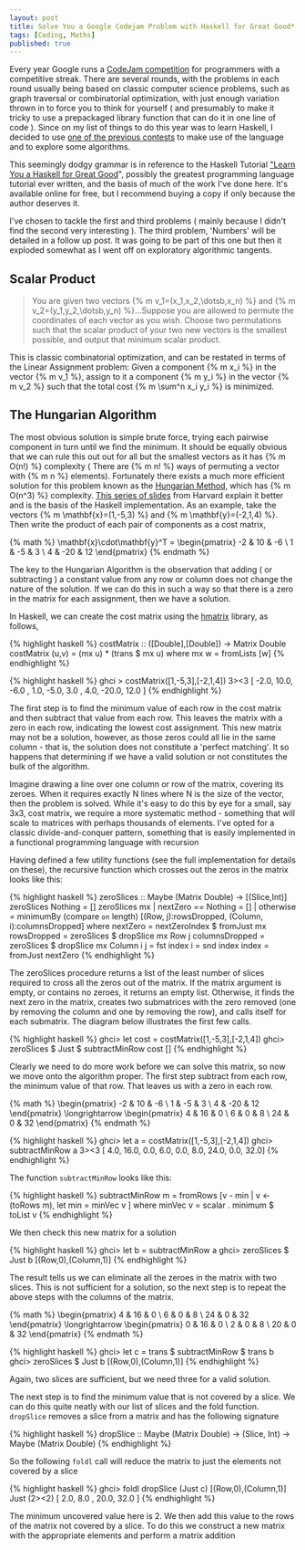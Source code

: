 ```yaml
---
layout: post
title: Solve You a Google Codejam Problem with Haskell for Great Good*
tags: [Coding, Maths]
published: true
---
```

Every year Google runs a [CodeJam competition](http://code.google.com/codejam/ "Google CodeJam") for programmers with a competitive streak. There are several rounds, with the problems in each round usually being based on classic computer science problems, such as graph traversal or combinatorial optimization, with just enough variation thrown in to force you to think for yourself ( and presumably to make it tricky to use a prepackaged library function that can do it in one line of code ). Since on my list of things to do this year was to learn Haskell, I decided to use [one of the previous contests](http://code.google.com/codejam/contest/32016/dashboard#s=p0 "Google CodeJame 2008, Round 1") to make use of the language and to explore some algorithms.

This seemingly dodgy grammar is in reference to the Haskell Tutorial <a href="http://learnyouahaskell.com/" target="_blank">"Learn You a Haskell for Great Good</a>", possibly the greatest programming language tutorial ever written, and the basis of much of the work I've done here. It's available online for free, but I recommend buying a copy if only because the author deserves it.

I've chosen to tackle the first and third problems ( mainly because I didn't find the second very interesting ). The third problem, 'Numbers' will be detailed in a follow up post. It was going to be part of this one but then it exploded somewhat as I went off on exploratory algorithmic tangents.

Scalar Product
---------------

>You are given two vectors {% m v_1=(x_1,x_2,\dotsb,x_n) %} and {% m v_2=(y_1,y_2,\dotsb,y_n) %}...Suppose you are allowed to permute the coordinates of each vector as you wish. Choose two permutations such that the scalar product of your two new vectors is the smallest possible, and output that minimum scalar product.

This is classic combinatorial optimization, and can be restated in terms of the Linear Assignment problem: Given a component {% m x_i %} in the vector {% m v_1 %}, assign to it a component {% m y_i %} in the vector {% m v_2 %} such that the total cost {% m \sum^n x_i y_i %} is minimized.

The Hungarian Algorithm
-----------------------

The most obvious solution is simple brute force, trying each pairwise component in turn until we find the minimum. It should be equally obvious that we can rule this out out for all but the smallest vectors as it has {% m O(n!) %} complexity ( There are {% m n! %} ways of permuting a vector with {% m n %} elements). Fortunately there exists a much more efficient solution for this problem known as the [Hungarian Method](http://en.wikipedia.org/wiki/Hungarian_algorithm), which has {% m O(n^3) %} complexity. [This series of slides](http://www.math.harvard.edu/archive/20_spring_05/handouts/assignment_overheads.pdf) from Harvard explain it better and is the basis of the Haskell implementation. As an example, take the vectors {% m \mathbf{x}=(1,-5,3) %} and {% m \mathbf{y}=(-2,1,4) %}. Then write the product of each pair of components as a cost matrix,

{% math %}
\mathbf{x}\cdot\mathbf{y}^T =
\begin{pmatrix}
-2 & 10 & -6 \\
1 & -5 & 3 \\
4 & -20 & 12
\end{pmatrix}
{% endmath %}

The key to the Hungarian Algorithm is the observation that adding ( or subtracting ) a constant value from any row or column does not change the nature of the solution. If we can do this in such a way so that there is a zero in the matrix for each assignment, then we have a solution.

In Haskell, we can create the cost matrix using the [hmatrix](http://hackage.haskell.org/package/hmatrix-0.14.1.0) library, as follows,

{% highlight haskell %}
costMatrix :: ([Double],[Double]) -> Matrix Double
costMatrix (u,v) = (mx u) * (trans $ mx u)
    where mx w = fromLists [w]
{% endhighlight %}


{% highlight haskell %}
ghci > costMatrix([1,-5,3],[-2,1,4])
3><3
[ -2.0, 10.0, -6.0
,  1.0, -5.0, 3.0
, 4.0, -20.0, 12.0 ]
{% endhighlight %}

The first step is to find the minimum value of each row in the cost matrix and then subtract that value from each row. This leaves the matrix with a zero in each row, indicating the lowest cost assignment. This new matrix may not be a solution, however, as those zeros could all lie in the same column - that is, the solution does not constitute a 'perfect matching'. It so happens that determining if we have a valid solution or not constitutes the bulk of the algorithm.

Imagine drawing a line over one column or row of the matrix, covering its zeroes. When it requires exactly N lines where N is the size of the vector, then the problem is solved. While it's easy to do this by eye for a small, say 3x3, cost matrix, we require a more systematic method - something that will scale to matrices with perhaps thousands of elements. I've opted for a classic divide-and-conquer pattern, something that is easily implemented in a functional programming language with recursion 

Having defined a few utility functions (see the full implementation for details on these), the recursive function which crosses out the zeros in the matrix looks like this:

{% highlight haskell %}
zeroSlices :: Maybe (Matrix Double) -> [(Slice,Int)]
zeroSlices Nothing = []
zeroSlices mx 
	| nextZero == Nothing = []
	| otherwise = minimumBy (compare `on` length) [(Row, j):rowsDropped, (Column, i):columnsDropped]
	where	nextZero = nextZeroIndex $ fromJust mx
		rowsDropped = zeroSlices $ dropSlice mx Row j
		columnsDropped = zeroSlices $ dropSlice mx Column i
		j = fst index
		i = snd index
		index = fromJust nextZero
{% endhighlight %}

The zeroSlices procedure returns a list of the least number of slices required to cross all the zeros out of the matrix. If the matrix argument is empty, or contains no zeroes, it returns an empty list. Otherwise, it finds the next zero in the matrix, creates two submatrices with the zero removed (one by removing the column and one by removing the row), and calls itself for each submatrix. The diagram below illustrates the first few calls.

{% highlight haskell %}
ghci> let cost = costMatrix([1,-5,3],[-2,1,4])
ghci> zeroSlices $ Just $ subtractMinRow cost
[]
{% endhighlight %}

Clearly we need to do more work before we can solve this matrix, so now we move onto the algorithm proper. The first step subtract from each row, the minimum value of that row. That leaves us with a zero in each row.

{% math %}
 \begin{pmatrix}
 -2 & 10 & -6 \\
 1 & -5 & 3 \\
 4 & -20 & 12
 \end{pmatrix}
 \longrightarrow
 \begin{pmatrix}
 4 & 16 & 0 \\
 6 & 0 & 8 \\
 24 & 0 & 32
 \end{pmatrix}
{% endmath %}

{% highlight haskell %}
ghci> let a = costMatrix([1,-5,3],[-2,1,4])
ghci> subtractMinRow a 
3><3
[ 4.0,  16.0,  0.0,
 6.0, 0.0, 8.0,
  24.0,  0.0, 32.0]
{% endhighlight %}

The function `subtractMinRow` looks like this:

{% highlight haskell %}
subtractMinRow m = fromRows [v - min | v <- (toRows m), let min = minVec v ]
    where minVec v = scalar . minimum $ toList v
{% endhighlight %}

We then check this new matrix for a solution

{% highlight haskell %}
ghci> let b = subtractMinRow a
ghci> zeroSlices $ Just b
[(Row,0),(Column,1)]
{% endhighlight %}

The result tells us we can eliminate all the zeroes in the matrix with two slices. This is not sufficient for a solution, so the next step is to repeat the above steps with the columns of the matrix.

{% math %}
\begin{pmatrix}
 4 & 16 & 0 \\
 6 & 0 & 8 \\
 24 & 0 & 32
\end{pmatrix}
\longrightarrow
\begin{pmatrix}
 0 & 16 & 0 \\
 2 & 0 & 8 \\
 20 & 0 & 32
\end{pmatrix}
{% endmath %}

{% highlight haskell %}
ghci> let c = trans $ subtractMinRow $ trans b 
ghci> zeroSlices $ Just b
[(Row,0),(Column,1)]
{% endhighlight %}

Again, two slices are sufficient, but we need three for a valid solution.

The next step is to find the minimum value that is not covered by a slice. We can do this quite neatly with our list of slices and the fold function. `dropSlice` removes a slice from a matrix and has the following signature

{% highlight haskell %}
dropSlice :: Maybe (Matrix Double) -> (Slice, Int) -> Maybe (Matrix Double)
{% endhighlight %}

So the following `foldl` call will reduce the matrix to just the elements not covered by a slice

{% highlight haskell %}
ghci> foldl dropSlice (Just c) [(Row,0),(Column,1)]
Just (2><2)
 [  2.0,  8.0
 , 20.0, 32.0 ]
{% endhighlight %}

The minimum uncovered value here is 2. We then add this value to the rows of the matrix not covered by a slice. To do this we construct a new matrix with the appropriate elements and perform a matrix addition

